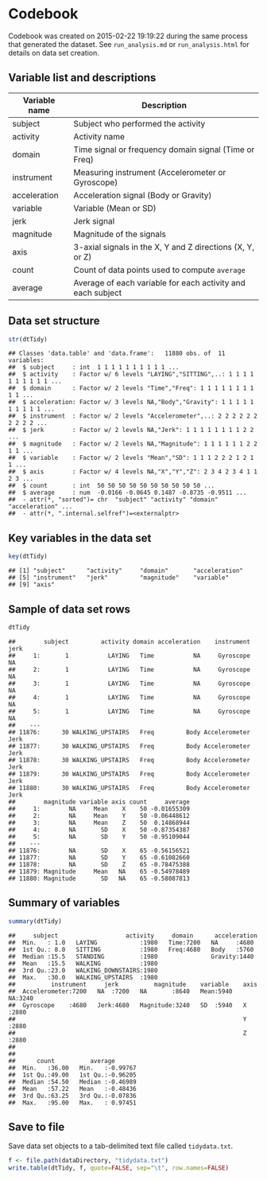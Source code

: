 Codebook
========
Codebook was created on 2015-02-22 19:19:22 during the same process that generated the dataset. See `run_analysis.md` or `run_analysis.html` for details on data set creation.

Variable list and descriptions
------------------------------

Variable name    | Description
-----------------|------------
subject          | Subject who performed the activity
activity         | Activity name
domain           | Time signal or frequency domain signal (Time or Freq)
instrument       | Measuring instrument (Accelerometer or Gyroscope)
acceleration     | Acceleration signal (Body or Gravity)
variable         | Variable (Mean or SD)
jerk             | Jerk signal
magnitude        | Magnitude of the signals
axis             | 3-axial signals in the X, Y and Z directions (X, Y, or Z)
count            | Count of data points used to compute `average`
average          | Average of each variable for each activity and each subject

Data set structure
------------------

```r
str(dtTidy)
```

```
## Classes 'data.table' and 'data.frame':	11880 obs. of  11 variables:
##  $ subject     : int  1 1 1 1 1 1 1 1 1 1 ...
##  $ activity    : Factor w/ 6 levels "LAYING","SITTING",..: 1 1 1 1 1 1 1 1 1 1 ...
##  $ domain      : Factor w/ 2 levels "Time","Freq": 1 1 1 1 1 1 1 1 1 1 ...
##  $ acceleration: Factor w/ 3 levels NA,"Body","Gravity": 1 1 1 1 1 1 1 1 1 1 ...
##  $ instrument  : Factor w/ 2 levels "Accelerometer",..: 2 2 2 2 2 2 2 2 2 2 ...
##  $ jerk        : Factor w/ 2 levels NA,"Jerk": 1 1 1 1 1 1 1 1 2 2 ...
##  $ magnitude   : Factor w/ 2 levels NA,"Magnitude": 1 1 1 1 1 1 2 2 1 1 ...
##  $ variable    : Factor w/ 2 levels "Mean","SD": 1 1 1 2 2 2 1 2 1 1 ...
##  $ axis        : Factor w/ 4 levels NA,"X","Y","Z": 2 3 4 2 3 4 1 1 2 3 ...
##  $ count       : int  50 50 50 50 50 50 50 50 50 50 ...
##  $ average     : num  -0.0166 -0.0645 0.1487 -0.8735 -0.9511 ...
##  - attr(*, "sorted")= chr  "subject" "activity" "domain" "acceleration" ...
##  - attr(*, ".internal.selfref")=<externalptr>
```

Key variables in the data set
-----------------------------
        

```r
key(dtTidy)
```

```
## [1] "subject"      "activity"     "domain"       "acceleration"
## [5] "instrument"   "jerk"         "magnitude"    "variable"    
## [9] "axis"
```

Sample of data set rows
-----------------------
        

```r
dtTidy
```

```
##        subject         activity domain acceleration    instrument jerk
##     1:       1           LAYING   Time           NA     Gyroscope   NA
##     2:       1           LAYING   Time           NA     Gyroscope   NA
##     3:       1           LAYING   Time           NA     Gyroscope   NA
##     4:       1           LAYING   Time           NA     Gyroscope   NA
##     5:       1           LAYING   Time           NA     Gyroscope   NA
##    ---                                                                
## 11876:      30 WALKING_UPSTAIRS   Freq         Body Accelerometer Jerk
## 11877:      30 WALKING_UPSTAIRS   Freq         Body Accelerometer Jerk
## 11878:      30 WALKING_UPSTAIRS   Freq         Body Accelerometer Jerk
## 11879:      30 WALKING_UPSTAIRS   Freq         Body Accelerometer Jerk
## 11880:      30 WALKING_UPSTAIRS   Freq         Body Accelerometer Jerk
##        magnitude variable axis count     average
##     1:        NA     Mean    X    50 -0.01655309
##     2:        NA     Mean    Y    50 -0.06448612
##     3:        NA     Mean    Z    50  0.14868944
##     4:        NA       SD    X    50 -0.87354387
##     5:        NA       SD    Y    50 -0.95109044
##    ---                                          
## 11876:        NA       SD    X    65 -0.56156521
## 11877:        NA       SD    Y    65 -0.61082660
## 11878:        NA       SD    Z    65 -0.78475388
## 11879: Magnitude     Mean   NA    65 -0.54978489
## 11880: Magnitude       SD   NA    65 -0.58087813
```

Summary of variables
--------------------
        

```r
summary(dtTidy)
```

```
##     subject                   activity     domain      acceleration 
##  Min.   : 1.0   LAYING            :1980   Time:7200   NA     :4680  
##  1st Qu.: 8.0   SITTING           :1980   Freq:4680   Body   :5760  
##  Median :15.5   STANDING          :1980               Gravity:1440  
##  Mean   :15.5   WALKING           :1980                             
##  3rd Qu.:23.0   WALKING_DOWNSTAIRS:1980                             
##  Max.   :30.0   WALKING_UPSTAIRS  :1980                             
##          instrument     jerk          magnitude    variable    axis     
##  Accelerometer:7200   NA  :7200   NA       :8640   Mean:5940   NA:3240  
##  Gyroscope    :4680   Jerk:4680   Magnitude:3240   SD  :5940   X :2880  
##                                                                Y :2880  
##                                                                Z :2880  
##                                                                         
##                                                                         
##      count          average        
##  Min.   :36.00   Min.   :-0.99767  
##  1st Qu.:49.00   1st Qu.:-0.96205  
##  Median :54.50   Median :-0.46989  
##  Mean   :57.22   Mean   :-0.48436  
##  3rd Qu.:63.25   3rd Qu.:-0.07836  
##  Max.   :95.00   Max.   : 0.97451
```

Save to file
------------
        
Save data set objects to a tab-delimited text file called `tidydata.txt`.


```r
f <- file.path(dataDirectory, "tidydata.txt")
write.table(dtTidy, f, quote=FALSE, sep="\t", row.names=FALSE)
```
